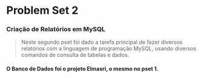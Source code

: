 # Problem Set 2
### Criação de Relatórios em MySQL
> Neste segundo pset foi dado a tarefa principal de fazer diversos relatórios com a linguagem de programação MySQL, usando diversos comandos de consulta de tabelas e dados.
#### O Banco de Dados foi o projeto Elmasri, o mesmo no pset 1.
